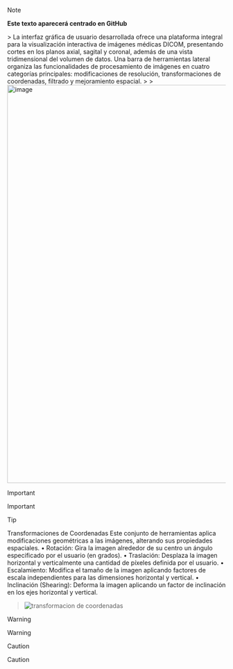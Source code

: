 > [!NOTE]
> <div align="center">

**Este texto aparecerá centrado en GitHub**

</div>
> La interfaz gráfica de usuario desarrollada ofrece una plataforma integral para la visualización interactiva de imágenes médicas DICOM, presentando cortes en los planos axial, sagital y coronal, además de una vista tridimensional del volumen de datos. Una barra de herramientas lateral organiza las funcionalidades de procesamiento de imágenes en cuatro categorías principales: modificaciones de resolución, transformaciones de coordenadas, filtrado y mejoramiento espacial.
>
> <img width="1018" height="917" alt="image" src="https://github.com/user-attachments/assets/2ee04242-8328-4b1c-95f1-4aa6a7384353" />


> [!IMPORTANT]
> Important

> [!TIP]
> Transformaciones de Coordenadas
Este conjunto de herramientas aplica modificaciones geométricas a las imágenes, alterando sus propiedades espaciales.
> •	Rotación: Gira la imagen alrededor de su centro un ángulo especificado por el usuario (en grados).
> •	Traslación: Desplaza la imagen horizontal y verticalmente una cantidad de píxeles definida por el usuario.
> •	Escalamiento: Modifica el tamaño de la imagen aplicando factores de escala independientes para las dimensiones horizontal y vertical.
> •	Inclinación (Shearing): Deforma la imagen aplicando un factor de inclinación en los ejes horizontal y vertical.

> ![transformacion de coordenadas](https://github.com/user-attachments/assets/6fa5a6b2-dd7c-4e1e-9cd4-e66db077065b)





> [!WARNING]
> Warning

> [!CAUTION]
> Caution
